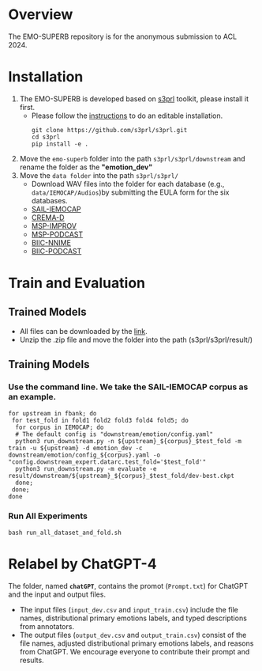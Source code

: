 # Overview
 The EMO-SUPERB repository is for the anonymous submission to ACL 2024.

 # Installation
 1. The EMO-SUPERB is developed based on [s3prl](https://github.com/s3prl/s3prl#installation) toolkit, please install it first.
    * Please follow the [instructions](https://s3prl.github.io/s3prl/tutorial/installation.html#editable-installation) to do an editable installation.
      ```
      git clone https://github.com/s3prl/s3prl.git
      cd s3prl
      pip install -e .
      ```
2. Move the ```emo-superb``` folder into the path ```s3prl/s3prl/downstream``` and rename the folder as the **"emotion_dev"**
3. Move the ```data folder``` into the path ```s3prl/s3prl/``` 
   * Download WAV files into the folder for each database (e.g., ```data/IEMOCAP/Audios```)by submitting the EULA form for the six databases.
   * [SAIL-IEMOCAP](https://sail.usc.edu/iemocap/iemocap_release.htm)
   * [CREMA-D](https://github.com/CheyneyComputerScience/CREMA-D)
   * [MSP-IMPROV](https://ecs.utdallas.edu/research/researchlabs/msp-lab/MSP-Improv.html)
   * [MSP-PODCAST](https://ecs.utdallas.edu/research/researchlabs/msp-lab/MSP-Podcast.html)
   * [BIIC-NNIME](https://biic.ee.nthu.edu.tw/open_resource_detail.php?id=61)
   * [BIIC-PODCAST](https://biic.ee.nthu.edu.tw/open_resource_detail.php?id=63)
# Train and Evaluation
## Trained Models
* All files can be downloaded by the [link](https://drive.google.com/file/d/15qjtVo46N944R5jRlFvKkIXBerwpjn3O/view?usp=sharing).
* Unzip the .zip file and move the folder into the path (s3prl/s3prl/result/)

## Training Models 
### Use the command line. We take the SAIL-IEMOCAP corpus as an example.
```
for upstream in fbank; do 
 for test_fold in fold1 fold2 fold3 fold4 fold5; do
  for corpus in IEMOCAP; do
  # The default config is "downstream/emotion/config.yaml"
  python3 run_downstream.py -n ${upstream}_${corpus}_$test_fold -m train -u ${upstream} -d emotion_dev -c downstream/emotion/config_${corpus}.yaml -o "config.downstream_expert.datarc.test_fold='$test_fold'"
  python3 run_downstream.py -m evaluate -e result/downstream/${upstream}_${corpus}_$test_fold/dev-best.ckpt
  done;
 done;
done
```

### Run All Experiments
```
bash run_all_dataset_and_fold.sh
```

# Relabel by ChatGPT-4
The folder, named **```chatGPT```**, contains the promot (```Prompt.txt```) for ChatGPT and the input and output files.
* The input files (```input_dev.csv``` and ```input_train.csv```) include the file names, distributional primary emotions labels, and typed descriptions from annotators.
* The output files (```output_dev.csv``` and ```output_train.csv```) consist of the file names, adjusted distributional primary emotions labels, and reasons from ChatGPT.
We encourage everyone to contribute their prompt and results.




